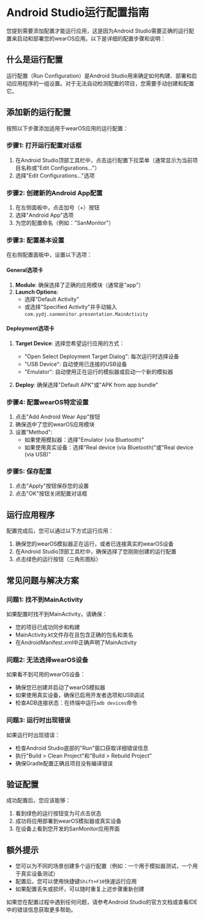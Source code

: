 # Android Studio运行配置指南

您提到需要添加配置才能运行应用，这是因为Android Studio需要正确的运行配置来启动和部署您的wearOS应用。以下是详细的配置步骤和说明：

## 什么是运行配置

运行配置（Run Configuration）是Android Studio用来确定如何构建、部署和启动应用程序的一组设置。对于无法自动检测配置的项目，您需要手动创建和配置它。

## 添加新的运行配置

按照以下步骤添加适用于wearOS应用的运行配置：

### 步骤1: 打开运行配置对话框

1. 在Android Studio顶部工具栏中，点击运行配置下拉菜单（通常显示为当前项目名称或"Edit Configurations..."）
2. 选择"Edit Configurations..."选项

### 步骤2: 创建新的Android App配置

1. 在左侧面板中，点击加号（+）按钮
2. 选择"Android App"选项
3. 为您的配置命名（例如："SanMonitor"）

### 步骤3: 配置基本设置

在右侧配置面板中，设置以下选项：

#### General选项卡

1. **Module**: 确保选择了正确的应用模块（通常是"app"）
2. **Launch Options**: 
   - 选择"Default Activity"
   - 或选择"Specified Activity"并手动输入`com.yydj.sanmonitor.presentation.MainActivity`

#### Deployment选项卡

1. **Target Device**: 选择您希望运行应用的方式：
   - "Open Select Deployment Target Dialog": 每次运行时选择设备
   - "USB Device": 自动使用已连接的USB设备
   - "Emulator": 自动使用正在运行的模拟器或启动一个新的模拟器

2. **Deploy**: 确保选择"Default APK"或"APK from app bundle"

### 步骤4: 配置wearOS特定设置

1. 点击"Add Android Wear App"按钮
2. 确保选中了您的wearOS应用模块
3. 设置"Method": 
   - 如果使用模拟器：选择"Emulator (via Bluetooth)"
   - 如果使用真实设备：选择"Real device (via Bluetooth)"或"Real device (via USB)"

### 步骤5: 保存配置

1. 点击"Apply"按钮保存您的设置
2. 点击"OK"按钮关闭配置对话框

## 运行应用程序

配置完成后，您可以通过以下方式运行应用：

1. 确保您的wearOS模拟器正在运行，或者已连接真实的wearOS设备
2. 在Android Studio顶部工具栏中，确保选择了您刚刚创建的运行配置
3. 点击绿色的运行按钮（三角形图标）

## 常见问题与解决方案

### 问题1: 找不到MainActivity

如果配置时找不到MainActivity，请确保：
- 您的项目已成功同步和构建
- MainActivity.kt文件存在且包含正确的包名和类名
- 在AndroidManifest.xml中正确声明了MainActivity

### 问题2: 无法选择wearOS设备

如果看不到可用的wearOS设备：
- 确保您已创建并启动了wearOS模拟器
- 如果使用真实设备，确保已启用开发者选项和USB调试
- 检查ADB连接状态：在终端中运行`adb devices`命令

### 问题3: 运行时出现错误

如果运行时出现错误：
- 检查Android Studio底部的"Run"窗口获取详细错误信息
- 执行"Build > Clean Project"和"Build > Rebuild Project"
- 确保Gradle配置正确且项目没有编译错误

## 验证配置

成功配置后，您应该能够：
1. 看到绿色的运行按钮变为可点击状态
2. 成功将应用部署到wearOS模拟器或真实设备
3. 在设备上看到您开发的SanMonitor应用界面

## 额外提示

- 您可以为不同的场景创建多个运行配置（例如：一个用于模拟器测试，一个用于真实设备测试）
- 配置后，您可以使用快捷键`Shift+F10`快速运行应用
- 如果配置丢失或损坏，可以随时重复上述步骤重新创建

如果您在配置过程中遇到任何问题，请参考Android Studio的官方文档或查看IDE中的错误信息获取更多帮助。